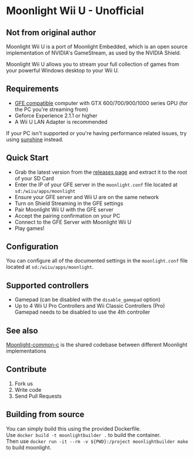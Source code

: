 # Moonlight Wii U - Unofficial
## Not from original author

Moonlight Wii U is a port of Moonlight Embedded, which is an open source implementation of NVIDIA's GameStream, as used by the NVIDIA Shield.

Moonlight Wii U allows you to stream your full collection of games from your powerful Windows desktop to your Wii U.

## Requirements

* [GFE compatible](http://shield.nvidia.com/play-pc-games/) computer with GTX 600/700/900/1000 series GPU (for the PC you're streaming from)
* Geforce Experience 2.1.1 or higher
* A Wii U LAN Adapter is recommended

If your PC isn't supported or you're having performance related issues, try using [sunshine](https://github.com/loki-47-6F-64/sunshine) instead.

## Quick Start

* Grab the latest version from the [releases page](https://github.com/GaryOderNichts/moonlight-wiiu/releases) and extract it to the root of your SD Card
* Enter the IP of your GFE server in the `moonlight.conf` file located at `sd:/wiiu/apps/moonlight`
* Ensure your GFE server and Wii U are on the same network
* Turn on Shield Streaming in the GFE settings
* Pair Moonlight Wii U with the GFE server
* Accept the pairing confirmation on your PC
* Connect to the GFE Server with Moonlight Wii U
* Play games!

## Configuration

You can configure all of the documented settings in the `moonlight.conf` file located at `sd:/wiiu/apps/moonlight`.

## Supported controllers

* Gamepad (can be disabled with the `disable_gamepad` option)
* Up to 4 Wii U Pro Controllers and Wii Classic Controllers (Pro)  
  Gamepad needs to be disabled to use the 4th controller

## See also

[Moonlight-common-c](https://github.com/moonlight-stream/moonlight-common-c) is the shared codebase between different Moonlight implementations

## Contribute

1. Fork us
2. Write code
3. Send Pull Requests

## Building from source

You can simply build this using the provided Dockerfile.  
Use `docker build -t moonlightbuilder .` to build the container.  
Then use `docker run -it --rm -v ${PWD}:/project moonlightbuilder make` to build moonlight.  

